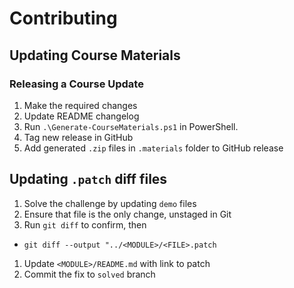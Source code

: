 # Contributing

## Updating Course Materials

### Releasing a Course Update

1. Make the required changes
1. Update README changelog
1. Run `.\Generate-CourseMaterials.ps1` in PowerShell.
1. Tag new release in GitHub
1. Add generated `.zip` files in `.materials` folder to GitHub release

## Updating `.patch` diff files

1. Solve the challenge by updating `demo` files
1. Ensure that file is the only change, unstaged in Git
1. Run `git diff` to confirm, then
  - `git diff --output "../<MODULE>/<FILE>.patch`
1. Update `<MODULE>/README.md` with link to patch
1. Commit the fix to `solved` branch